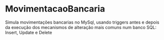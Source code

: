 # MovimentacaoBancaria
Simula movimentações bancarias no MySql, usando triggers antes e depois da execução dos mecanismos de alteração mais comuns num banco SQL: Insert, Update e Delete
